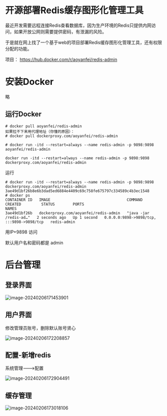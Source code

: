 # 开源部署Redis缓存图形化管理工具



最近开发需要远程连接Redis查看数据库，因为生产环境的Redis只提供内网访问，如果开放公网则需要提供密码，有泄漏的风险。

于是就在网上找了一个基于web的项目部署Redis缓存图形化管理工具，还有权限分配的功能。

项目： https://hub.docker.com/r/aoyanfei/redis-admin

# 安装Docker

略

## 运行Docker

```
# docker pull aoyanfei/redis-admin
如果拉不下来用代理地址（你懂的原因）：
# docker pull dockerproxy.com/aoyanfei/redis-admin

# docker run -itd --restart=always --name redis-admin -p 9898:9898 aoyanfei/redis-admin

docker run -itd --restart=always --name redis-admin -p 9898:9898 dockerproxy.com/aoyanfei/redis-admin

```

运行

```
# docker run -itd --restart=always --name redis-admin -p 9898:9898 dockerproxy.com/aoyanfei/redis-admin
3ae49d1bf26b8e6b3dad5ed6884e4409c69c758fe675797c334589c4b3ec1548
# docker ps
CONTAINER ID   IMAGE                                  COMMAND                  CREATED         STATUS        PORTS                                       NAMES
3ae49d1bf26b   dockerproxy.com/aoyanfei/redis-admin   "java -jar /redis-ad…"   2 seconds ago   Up 1 second   0.0.0.0:9898->9898/tcp, :::9898->9898/tcp   redis-admin
```

用IP+9898 访问

默认用户名和密码都是 admin



## 

# 后台管理

## 登录界面

![image-20240206171453901](https://imgoss.xgss.net/picgo/image-20240206171453901.png?aliyun)



## 用户界面

修改管理员账号，删除默认账号贤心

![image-20240206172208857](https://imgoss.xgss.net/picgo/image-20240206172208857.png?aliyun)



## 配置-新增redis

系统管理--->配置

![image-20240206172904491](H:/typora_images/image-20240206172904491.png)



## 缓存管理

![image-20240206173018106](https://imgoss.xgss.net/picgo/image-20240206173018106.png?aliyun)